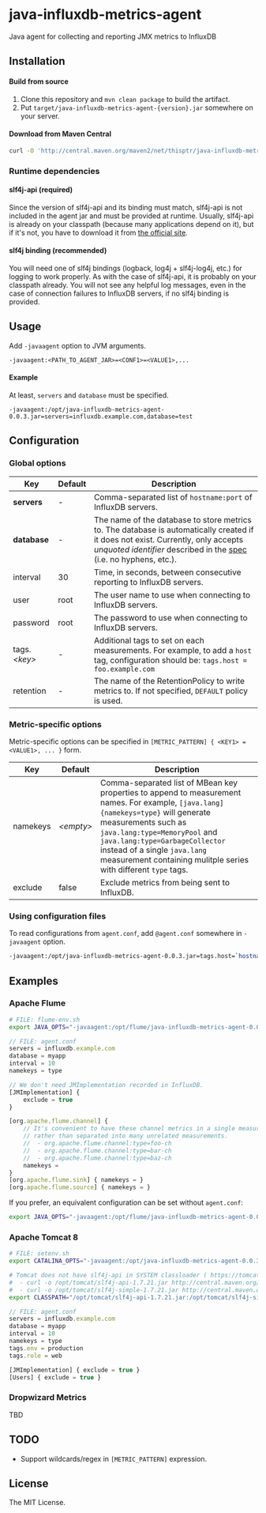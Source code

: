 java-influxdb-metrics-agent
===========================

Java agent for collecting and reporting JMX metrics to InfluxDB

Installation
------------

#### Build from source

1. Clone this repository and `mvn clean package` to build the artifact.
2. Put `target/java-influxdb-metrics-agent-{version}.jar` somewhere on your server.

#### Download from Maven Central

```sh
curl -O 'http://central.maven.org/maven2/net/thisptr/java-influxdb-metrics-agent/0.0.3/java-influxdb-metrics-agent-0.0.3.jar'
```

### Runtime dependencies

#### slf4j-api (required)

Since the version of slf4j-api and its binding must match, slf4j-api is not included in the agent jar and must be provided at runtime. Usually, slf4j-api is already on your classpath (because many applications depend on it), but if it's not, you have to download it from [the official site](http://www.slf4j.org/download.html).

#### slf4j binding (recommended)

You will need one of slf4j bindings (logback, log4j + slf4j-log4j, etc.) for logging to work properly. As with the case of slf4j-api, it is probably on your classpath already. You will not see any helpful log messages, even in the case of connection failures to InfluxDB servers, if no slf4j binding is provided.

Usage
-----

Add `-javaagent` option to JVM arguments.

```
-javaagent:<PATH_TO_AGENT_JAR>=<CONF1>=<VALUE1>,...
```

#### Example

At least, `servers` and `database` must be specified.

```
-javaagent:/opt/java-influxdb-metrics-agent-0.0.3.jar=servers=influxdb.example.com,database=test
```

Configuration
-------------

### Global options

| Key | Default | Description |
|---------------|---------|-------------|
| **servers** | - | Comma-separated list of `hostname:port` of InfluxDB servers. |
| **database** | - | The name of the database to store metrics to. The database is automatically created if it does not exist. Currently, only accepts *unquoted identifier* described in the [spec](https://docs.influxdata.com/influxdb/v0.13/query_language/spec/#identifiers) (i.e. no hyphens, etc.). |
| interval | 30 | Time, in seconds, between consecutive reporting to InfluxDB servers. |
| user | root | The user name to use when connecting to InfluxDB servers. |
| password | root | The password to use when connecting to InfluxDB servers. |
| tags.*&lt;key&gt;* | - | Additional tags to set on each measurements. For example, to add a `host` tag, configuration should be: `tags.host = foo.example.com` |
| retention | - | The name of the RetentionPolicy to write metrics to. If not specified, `DEFAULT` policy is used. |

### Metric-specific options

Metric-specific options can be specified in `[METRIC_PATTERN] { <KEY1> = <VALUE1>, ... }` form.

| Key | Default | Description |
|------|---------|-------------|
| namekeys | *&lt;empty&gt;*   | Comma-separated list of MBean key properties to append to measurement names. For example, `[java.lang]{namekeys=type}` will generate measurements such as `java.lang:type=MemoryPool` and `java.lang:type=GarbageCollector` instead of a single `java.lang` measurement containing mulitple series with different `type` tags. |
| exclude | false | Exclude metrics from being sent to InfluxDB. |

### Using configuration files

To read configurations from `agent.conf`, add `@agent.conf` somewhere in `-javaagent` option.

```sh
-javaagent:/opt/java-influxdb-metrics-agent-0.0.3.jar=tags.host=`hostname`,@agent.conf
```

Examples
--------

### Apache Flume

```sh
# FILE: flume-env.sh
export JAVA_OPTS="-javaagent:/opt/flume/java-influxdb-metrics-agent-0.0.3.jar=tags.host=`hostname`,@/opt/flume/agent.conf"
```

```javascript
// FILE: agent.conf
servers = influxdb.example.com
database = myapp
interval = 10
namekeys = type

// We don't need JMImplementation recorded in InfluxDB.
[JMImplementation] {
	exclude = true
}

[org.apache.flume.channel] {
	// It's convenient to have these channel metrics in a single measurement,
	// rather than separated into many unrelated measurements.
	//  - org.apache.flume.channel:type=foo-ch
	//  - org.apache.flume.channel:type=bar-ch
	//  - org.apache.flume.channel:type=baz-ch
	namekeys =
}
[org.apache.flume.sink] { namekeys = }
[org.apache.flume.source] { namekeys = }
```

If you prefer, an equivalent configuration can be set without `agent.conf`:
```sh
export JAVA_OPTS="-javaagent:/opt/flume/java-influxdb-metrics-agent-0.0.3.jar=tags.host=`hostname`,servers=influxdb.example.com,database=myapp,interval=10,namekeys=type,[JMImplementation]{exclude=true},[org.apache.flume.channel]{namekeys=},[org.apache.flume.sink]{namekeys},[org.apache.flume.source]{namekeys=}"
```

### Apache Tomcat 8

```sh
# FILE: setenv.sh
export CATALINA_OPTS="-javaagent:/opt/java-influxdb-metrics-agent-0.0.3.jar=tags.host=`hostname`,@/opt/tomcat/agent.conf"

# Tomcat does not have slf4j-api in SYSTEM classloader ( https://tomcat.apache.org/tomcat-8.0-doc/class-loader-howto.html ). Need to download manually.
#  - curl -o /opt/tomcat/slf4j-api-1.7.21.jar http://central.maven.org/maven2/org/slf4j/slf4j-api/1.7.21/slf4j-api-1.7.21.jar
#  - curl -o /opt/tomcat/slf4j-simple-1.7.21.jar http://central.maven.org/maven2/org/slf4j/slf4j-api/1.7.21/slf4j-simple-1.7.21.jar
export CLASSPATH="/opt/tomcat/slf4j-api-1.7.21.jar:/opt/tomcat/slf4j-simple-1.7.21.jar"
```

```javascript
// FILE: agent.conf
servers = influxdb.example.com
database = myapp
interval = 10
namekeys = type
tags.env = production
tags.role = web

[JMImplementation] { exclude = true }
[Users] { exclude = true }
```

### Dropwizard Metrics

TBD

TODO
----

 - Support wildcards/regex in `[METRIC_PATTERN]` expression.

License
-------

The MIT License.
